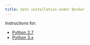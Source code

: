 ```yaml
---
title: Zato installation under Docker
---
```


Instructions for:

-   [Python 2.7 ](./py27/docker)
-   [Python 3.x ](./py3/docker)
